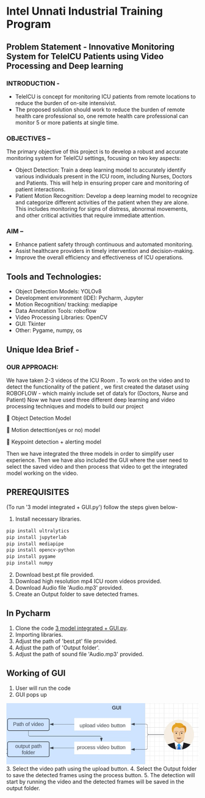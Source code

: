 # Intel Unnati Industrial Training Program
## Problem Statement - Innovative Monitoring System for TeleICU Patients using Video Processing and Deep learning
### INTRODUCTION - 

- TeleICU is concept for monitoring ICU patients from remote locations to reduce the burden of on-site intensivist.
- The proposed solution should work to reduce the burden of remote health care professional so, one remote health care professional can monitor 5 or more patients at single time.

### OBJECTIVES – 

The primary objective of this project is to develop a robust and accurate monitoring system for TeleICU settings, focusing on two key aspects:

- Object Detection: Train a deep learning model to accurately identify various individuals present in the ICU room, including Nurses, Doctors and Patients. This will help in ensuring proper care and monitoring of patient interactions.
- Patient Motion Recognition: Develop a deep learning model to recognize and categorize different activities of the patient when they are alone. This includes monitoring for signs of distress, abnormal movements, and other critical activities that require immediate attention.

### AIM –

- Enhance patient safety through continuous and automated monitoring.
- Assist healthcare providers in timely intervention and decision-making.
- Improve the overall efficiency and effectiveness of ICU operations.


## Tools and Technologies:


- Object Detection Models: YOLOv8
- Development environment (IDE): Pycharm, Jupyter
- Motion Recognition/ tracking: mediapipe
- Data Annotation Tools: roboflow
- Video Processing Libraries: OpenCV
- GUI: Tkinter
- Other: Pygame, numpy, os

## Unique Idea Brief -

### OUR APPROACH:

We have taken 2-3 videos of the ICU Room .
To work on the video and to detect the functionality of the patient , we first created the dataset using ROBOFLOW - which mainly include set of data’s for (Doctors, Nurse and  Patient)
Now we have used three different deep learning and video processing techniques and models to build our project

	     Object Detection Model

	     Motion detecttion(yes or no) model

	     Keypoint detection + alerting model

Then we have integrated the three models in order to simplify user experience.
Then we have also included the GUI where the user need to select the saved video and then process that video to get the integrated model working on the video.

## PREREQUISITES

(To run '3 model integrated + GUI.py') follow the steps given below-

1. Install necessary libraries.
```bash
pip install ultralytics
pip install jupyterlab
pip install mediapipe
pip install opencv-python
pip install pygame
pip install numpy
```
2.  Download best.pt file provided.
3. Download high resolution mp4 ICU room videos provided.
4. Download Audio file 'Audio.mp3' provided.
5. Create an Output folder to save detected frames.

## In Pycharm

1. Clone the code [3 model integrated + GUI.py](https://github.com/Shrutithokale01/Tele-ICU_HackElite/blob/main/3%20model%20integrated%20%2B%20GUI.py).
2. Importing libraries.
3. Adjust the path of 'best.pt' file provided.
4. Adjust the path of 'Output folder'.
5. Adjust the path of sound file 'Audio.mp3' provided.

## Working of GUI

1. User will run the code
2. GUI pops up
   
![GUI](https://github.com/Shrutithokale01/Tele-ICU_HackElite/blob/main/GUI.png)
3. Select the video path using the upload button.
4. Select the Output folder to save the detected frames using the process button.
5. The detection will start by running the video and the detected frames will be saved in the output folder.




